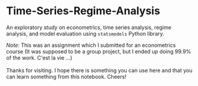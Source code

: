 # Time-Series-Regime-Analysis

An exploratory study on econometrics, time series analysis, regime analysis, and model evaluation using ```statsmodels``` Python library.

*Note:* This was an assignment which I submitted for an econometrics course (It was supposed to be a group project, but I ended up doing 99.9% of the work. C'est la vie ...)
<br>
<br>Thanks for visiting. I hope there is something you can use here and that you can learn something from this notebook. Cheers!
